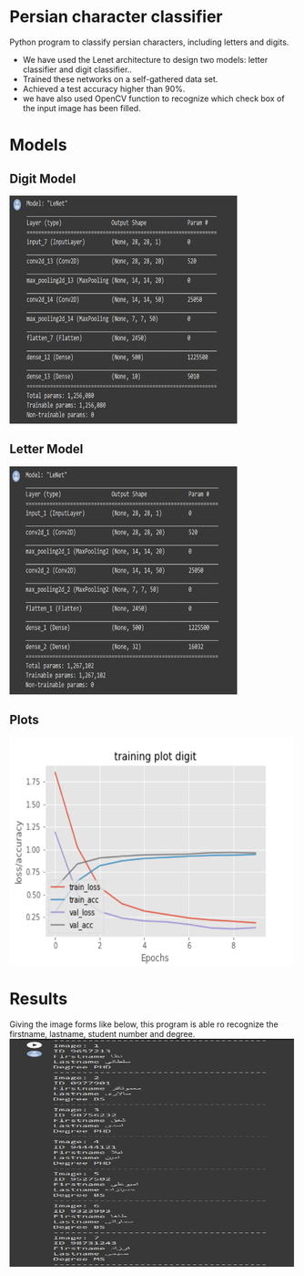 # Persian character classifier
Python program to classify persian characters, including letters and digits.
* We have used the Lenet architecture to design two models: letter classifier and digit classifier..
* Trained these networks on a self-gathered data set.
* Achieved a test accuracy higher than 90%.
* we have also used OpenCV function to recognize which check box of the input image has been filled.

# Models
## Digit Model
<img src="https://github.com/taravatp/Persian_character_classifier/blob/main/model_digit.png" width="400" height="400">

## Letter Model
<img src="https://github.com/taravatp/Persian_character_classifier/blob/main/model_letter.png" width="400" height="400">

## Plots
<img src="https://github.com/taravatp/Persian_character_classifier/blob/main/training_plot_digit.png" width="500" height="400">

# Results

Giving the image forms like below, this program is able ro recognize the firstname, lastname, student number and degree.
<img src="https://github.com/taravatp/Persian_character_classifier/blob/main/results.png" width="500" height="400">
